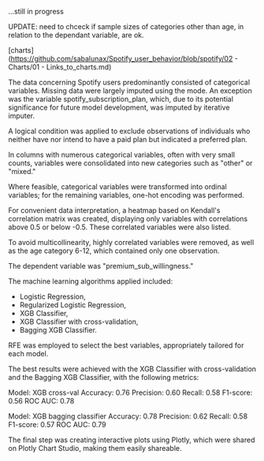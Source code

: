 ...still in progress

UPDATE: need to chceck if sample sizes of categories other than age, in relation to the dependant variable, are ok.

[charts](https://github.com/sabalunax/Spotify_user_behavior/blob/spotify/02 - Charts/01 - Links_to_charts.md)

The data concerning Spotify users predominantly consisted of categorical variables.
Missing data were largely imputed using the mode. An exception was the variable spotify_subscription_plan,
which, due to its potential significance for future model development, 
was imputed by iterative imputer.

A logical condition was applied to exclude observations of individuals 
who neither have nor intend to have a paid plan but indicated a preferred plan.

In columns with numerous categorical variables, often with very small counts, 
variables were consolidated into new categories such as "other" or "mixed."

Where feasible, categorical variables were transformed 
into ordinal variables; for the remaining variables, one-hot encoding was performed.

For convenient data interpretation, a heatmap based on Kendall's correlation matrix was created, 
displaying only variables with correlations above 0.5 or below -0.5. 
These correlated variables were also listed.

To avoid multicollinearity, highly correlated variables were removed, 
as well as the age category 6-12, which contained only one observation.

The dependent variable was "premium_sub_willingness."

The machine learning algorithms applied included:
- Logistic Regression, 
- Regularized Logistic Regression, 
- XGB Classifier, 
- XGB Classifier with cross-validation, 
- Bagging XGB Classifier.

RFE was employed to select the best variables, appropriately tailored for each model.

The best results were achieved with the XGB Classifier with cross-validation 
and the Bagging XGB Classifier, with the following metrics:

Model: XGB cross-val
Accuracy: 0.76
Precision: 0.60
Recall: 0.58
F1-score: 0.56
ROC AUC: 0.78

Model: XGB bagging classifier
Accuracy: 0.78
Precision: 0.62
Recall: 0.58
F1-score: 0.57
ROC AUC: 0.79

The final step was creating interactive plots using Plotly, 
which were shared on Plotly Chart Studio, making them easily shareable.
